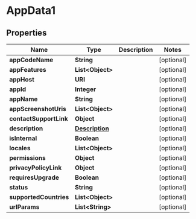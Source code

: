 

# AppData1


## Properties

Name | Type | Description | Notes
------------ | ------------- | ------------- | -------------
**appCodeName** | **String** |  |  [optional]
**appFeatures** | **List&lt;Object&gt;** |  |  [optional]
**appHost** | **URI** |  |  [optional]
**appId** | **Integer** |  |  [optional]
**appName** | **String** |  |  [optional]
**appScreenshotUris** | **List&lt;Object&gt;** |  |  [optional]
**contactSupportLink** | **Object** |  |  [optional]
**description** | [**Description**](Description.md) |  |  [optional]
**isInternal** | **Boolean** |  |  [optional]
**locales** | **List&lt;Object&gt;** |  |  [optional]
**permissions** | **Object** |  |  [optional]
**privacyPolicyLink** | **Object** |  |  [optional]
**requiresUpgrade** | **Boolean** |  |  [optional]
**status** | **String** |  |  [optional]
**supportedCountries** | **List&lt;Object&gt;** |  |  [optional]
**urlParams** | **List&lt;String&gt;** |  |  [optional]



